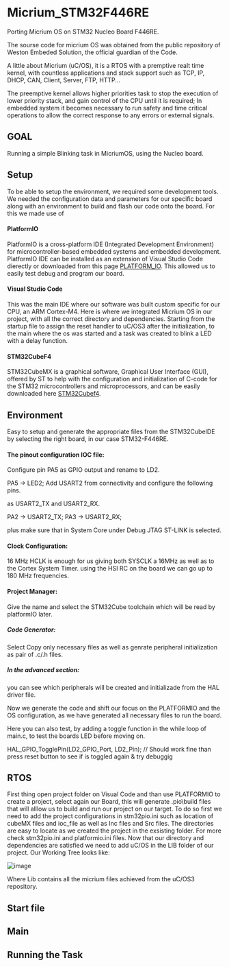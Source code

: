 # Micrium_STM32F446RE
Porting Micrium OS on STM32 Nucleo Board F446RE.

The sourse code for micrium OS was obtained from the public repository
of Weston Embeded Solution, the official guardian of the Code.

A little about Micrium (uC/OS), it is a RTOS with a premptive realt time kernel,
with countless applications and stack support such as TCP, IP, DHCP, CAN, Client,
Server, FTP, HTTP...

The preemptive kernel allows higher priorities task to stop the execution of lower
priority stack, and gain control of the CPU until it is required;
In embedded system it becomes necessary to run safety and time critical operations
to allow the correct response to any errors or external signals.

## GOAL
Running a simple Blinking task in MicriumOS, using the Nucleo board.

## Setup
To be able to setup the environment, we required some development tools.
We needed the configuration data and parameters for our specific board along with an
environment to build and flash our code onto the board. 
For this we made use of
####   PlatformIO
PlatformIO is a cross-platform IDE (Integrated Development Environment)
for microcontroller-based embedded systems and embedded development.
PlatformIO IDE can be installed as an extension of Visual Studio Code 
dierectly or downloaded from this page [PLATFORM_IO](https://platformio.org/).
This allowed us to easily test debug and program our board.

####    Visual Studio Code
This was the main IDE where our software was built custom specific for
our CPU, an ARM Cortex-M4. Here is where we integrated Micrium OS in 
our project, with all the correct directory and dependencies.
Starting from the startup file to assign the reset handler to uC/OS3
after the initialization, to the main where the os was started and
a task was created to blink a LED with a delay function.

####    STM32CubeF4
STM32CubeMX is a graphical software, Graphical User Interface (GUI), 
offered by ST to help with the configuration and initialization of 
C-code for the STM32 microcontrollers and microprocessors, and can 
be easily downloaded here [STM32Cubef4](https://www.st.com/en/embedded-software/stm32cubef4.html).

## Environment
Easy to setup and generate the appropriate files
from the STM32CubeIDE by selecting the right board, in our case 
STM32-F446RE.
#### The pinout configuration IOC file:
  Configure pin PA5 as GPIO output and rename to LD2.
  
  PA5  ->  LED2;
  Add USART2 from connectivity and configure the following pins.
  
  as USART2_TX and USART2_RX.
  
  PA2  ->  USART2_TX;
  PA3  ->  USART2_RX;
  
  plus make sure that in System Core under Debug JTAG ST-LINK is selected.
#### Clock Configuration:
  16 MHz HCLK is enough for us giving both SYSCLK a 16MHz
  as well as to the Cortex System Timer.
  using the HSI RC on the board we can go up to 180 MHz frequencies.
#### Project Manager:
  Give the name and select the STM32Cube toolchain which will
  be read by platformIO later.
##### Code Generator:
  Select Copy only necessary files as well as genrate peripheral 
  initialization as pair of .c/.h files.
##### In the advanced section:
  you can see which peripherals will be created and
  initializade from the HAL driver file.

Now we generate the code and shift our focus on the PLATFORMIO
and the OS configuration, as we have generated all necessary files to run the board.

Here you can also test, by adding a toggle function in the while loop of main.c, to test the boards
LED before moving on.

HAL_GPIO_TogglePin(LD2_GPIO_Port, LD2_Pin);  // Should work fine than
press reset button to see if is toggled again & try debuggig

## RTOS
First thing open project folder on Visual Code and than use PLATFORMIO
to create a project, select again our Board, this will generate .pio\build files
that will alllow us to build and run our project on our target.
To do so first we need to add the project configurations in stm32pio.ini such as 
location of cubeMX files and ioc_file as well as Inc files and Src files.
The directories are easy to locate as we created the project in the exsisting folder.
For more check stm32pio.ini and platformio.ini files.
Now that our directory and dependencies are satisfied we need to add uC/OS in the LIB folder of our project.
Our Working Tree looks like:

![image](https://github.com/ilyashamza70/Micrium_STM32F446RE/assets/70276386/eb606d82-61c5-4c91-860a-80c6f3142625)

Where Lib contains all the micrium files achieved from the uC/OS3 repository.



## Start file

## Main 

## Running the Task

